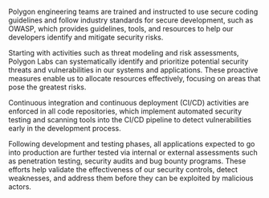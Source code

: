 Polygon engineering teams are trained and instructed to use secure coding guidelines and follow industry standards for secure development, such as OWASP, which provides guidelines, tools, and resources to help our developers identify and mitigate security risks.

Starting with activities such as threat modeling and risk assessments, Polygon Labs can systematically identify and prioritize potential security threats and vulnerabilities in our systems and applications. These proactive measures enable us to allocate resources effectively, focusing on areas that pose the greatest risks.

Continuous integration and continuous deployment (CI/CD) activities are enforced in all code repositories, which implement automated security testing and scanning tools into the CI/CD pipeline to detect vulnerabilities early in the development process.

Following development and testing phases, all applications expected to go into production are further tested via internal or external assessments such as penetration testing, security audits  and bug bounty programs. These efforts help validate the effectiveness of our security controls, detect weaknesses, and address them before they can be exploited by malicious actors.